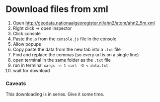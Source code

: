 # Download files from xml
1) Open http://geodata.nationaalgeoregister.nl/ahn2/atom/ahn2_5m.xml
2) Right click -> open inspector
3) Click console
4) Paste the js from the `console.js` file in the console
5) Allow popups
6) Copy paste the data from the new tab into a `.txt` file
7) Find and replace the commas (so every url is on a single line)
8) open terminal in the same folder as the `.txt` file
9) run in terminal `xargs -n 1 curl -O < data.txt`
10) wait for download


### Caveats
This downloading is in series. Give it some time.